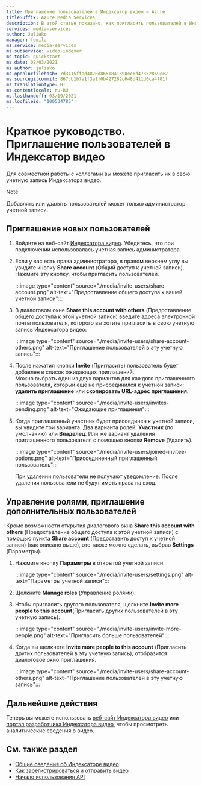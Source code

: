 ```yaml
---
title: Приглашение пользователей в Индексатор видео — Azure
titleSuffix: Azure Media Services
description: В этой статье показано, как пригласить пользователей в Индексатор видео.
services: media-services
author: Juliako
manager: femila
ms.service: media-services
ms.subservice: video-indexer
ms.topic: quickstart
ms.date: 02/03/2021
ms.author: juliako
ms.openlocfilehash: 7d3415ffad4820d8651841398ec6d47352869ce2
ms.sourcegitcommit: 867cb1b7a1f3a1f0b427282c648d411d0ca4f81f
ms.translationtype: HT
ms.contentlocale: ru-RU
ms.lasthandoff: 03/19/2021
ms.locfileid: "100534785"
---
```

# <a name="quickstart-invite-users-to-video-indexer"></a>Краткое руководство. Приглашение пользователей в Индексатор видео

Для совместной работы с коллегами вы можете пригласить их в свою учетную запись Индексатора видео. 

> [!NOTE]
> Добавлять или удалять пользователей может только администратор учетной записи.

## <a name="invite-new-users"></a>Приглашение новых пользователей

1. Войдите на веб-сайт [Индексатора видео](https://www.videoindexer.ai/). Убедитесь, что при подключении использовалась учетная запись администратора.
1. Если у вас есть права администратора, в правом верхнем углу вы увидите кнопку **Share account** (Общий доступ к учетной записи). Нажмите эту кнопку, чтобы пригласить пользователей. 

    :::image type="content" source="./media/invite-users/share-account.png" alt-text="Предоставление общего доступа к вашей учетной записи":::
1. В диалоговом окне **Share this account with others** (Предоставление общего доступа к этой учетной записи) введите адреса электронной почты пользователя, которого вы хотите пригласить в свою учетную запись Индексатора видео:

    :::image type="content" source="./media/invite-users/share-account-others.png" alt-text="Приглашение пользователей в эту учетную запись":::  
1. После нажатия кнопки **Invite** (Пригласить) пользователь будет добавлен в список ожидающих приглашений. <br/>Можно выбрать один из двух вариантов для каждого приглашенного пользователя, который еще не присоединился к учетной записи: **удалить приглашение** или **скопировать URL-адрес приглашения**.

    :::image type="content" source="./media/invite-users/invites-pending.png" alt-text="Ожидающие приглашения":::  
1. Когда приглашенный участник будет присоединен к учетной записи, вы увидите три варианта. Два варианта ролей: **Участник** (по умолчанию) или **Владелец**. Или же вариант удаления приглашенного пользователя с помощью кнопки **Remove** (Удалить).

    :::image type="content" source="./media/invite-users/joined-invitee-options.png" alt-text="Присоединенный приглашенный пользователь":::  

    При удалении пользователи не получают уведомление. После удаления пользователи не будут иметь права на вход.

## <a name="manage-roles-invite-more-users"></a>Управление ролями, приглашение дополнительных пользователей

Кроме возможности открытия диалогового окна **Share this account with others** (Предоставление общего доступа к этой учетной записи) с помощью пункта **Share account** (Предоставить доступ к учетной записи) (как описано выше), это также можно сделать, выбрав **Settings** (Параметры).

1. Нажмите кнопку **Параметры** в открытой учетной записи. 

    :::image type="content" source="./media/invite-users/settings.png" alt-text="Параметры учетной записи":::  
1. Щелкните **Manage roles** (Управление ролями).
1. Чтобы пригласить другого пользователя, щелкните **Invite more people to this account**(Пригласить других пользователей в эту учетную запись).

    :::image type="content" source="./media/invite-users/invite-more-people.png" alt-text="Пригласить больше пользователей":::  
1. Когда вы щелкнете **Invite more people to this account** (Пригласить других пользователей в эту учетную запись), отобразится диалоговое окно приглашения.
 
    :::image type="content" source="./media/invite-users/share-account-others.png" alt-text="Приглашение пользователей в эту учетную запись":::  

## <a name="next-steps"></a>Дальнейшие действия

Теперь вы можете использовать [веб-сайт Индексатора видео](video-indexer-view-edit.md) или [портал разработчика Индексатора видео](video-indexer-use-apis.md), чтобы просмотреть аналитические сведения о видео.

## <a name="see-also"></a>См. также раздел

- [Общие сведения об Индексаторе видео](video-indexer-overview.md)
- [Как зарегистрироваться и отправить видео](video-indexer-get-started.md)
- [Начало использования API](video-indexer-use-apis.md)
